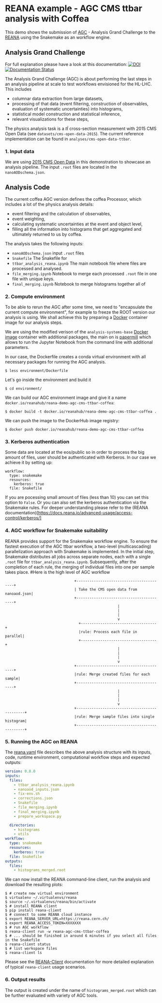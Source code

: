 # REANA example - AGC CMS ttbar analysis with Coffea

This demo shows the submission of [AGC](https://arxiv.org/abs/1010.2506) - Analysis Grand Challenge
to the [REANA](http://www.reana.io/) using the Snakemake as an workflow engine.

## Analysis Grand Challenge

For full explanation please have a look at this documentation:
[![DOI](https://zenodo.org/badge/DOI/10.5281/zenodo.7274936.svg)](https://doi.org/10.5281/zenodo.7274936)
[![Documentation Status](https://readthedocs.org/projects/agc/badge/?version=latest)](https://agc.readthedocs.io/en/latest/?badge=latest)

The Analysis Grand Challenge (AGC) is about performing the last steps in an analysis pipeline at scale to test workflows envisioned for the HL-LHC.
This includes

- columnar data extraction from large datasets,
- processing of that data (event filtering, construction of observables, evaluation of systematic uncertainties) into histograms,
- statistical model construction and statistical inference,
- relevant visualizations for these steps,

The physics analysis task is a $t\bar{t}$ cross-section measurement with 2015 CMS Open Data (see `datasets/cms-open-data-2015`).
The current reference implementation can be found in `analyses/cms-open-data-ttbar`.

### 1. Input data 

We are using [2015 CMS Open Data](https://cms.cern/news/first-cms-open-data-lhc-run-2-released) in this demonstration to showcase an analysis pipeline. The input `.root` files are located in the  `nanoAODschema.json`.
## Analysis Code
The current coffea AGC version defines the coffea Processor, which includes a lot of the physics analysis details:
- event filtering and the calculation of observables,
- event weighting,
- calculating systematic uncertainties at the event and object level,
- filling all the information into histograms that get aggregated and ultimately returned to us by coffea.

The analysis takes the following inputs:

- ``nanoAODschema.json`` input `.root` files
- ``Snakefile`` The Snakefile for 
- ``ttbar_analysis_reana.ipynb`` The main notebook file where files are processed and analysed.
- ``file_merging.ipynb`` Notebook to merge each processed `.root` file in one file with unique keys.
- ``final_merging.ipynb`` Notebook to merge histograms together all of 

### 2. Compute environment 

To be able to rerun the AGC after some time, we need to
"encapsulate the current compute environment", for example to freeze the ROOT version our
analysis is using. We shall achieve this by preparing a [Docker](https://www.docker.com/)
container image for our analysis steps.

We are using the modified verison of the ``analysis-systems-base`` [Docker image](https://github.com/iris-hep/analysis-systems-base) container with additional packages, the main on is [papermill](https://papermill.readthedocs.io/en/latest/) which allows to run the Jupyter Notebook from the command line with additional parameters.

In our case, the Dockerfile creates a conda virtual environment with all necessary packages for running the AGC analysis.

```console
$ less environment/Dockerfile
```
Let's go inside the environment and build it
```console
$ cd environment/
```

We can build our AGC environment image and give it a name
`docker.io/reanahub/reana-demo-agc-cms-ttbar-coffea`:

```console
$ docker build -t docker.io/reanahub/reana-demo-agc-cms-ttbar-coffea .
```

We can push the image to the DockerHub image registry:

```console
$ docker push docker.io/reanahub/reana-demo-agc-cms-ttbar-coffea
```

### 3. Kerberos authentication
Some data are located at the eos/public so in order to process the big amount of files, user should be authenticated with Kerberos.
In our case we achieve it by setting up:
```console
workflow:
  type: snakemake
  resources:
    kerberos: true
  file: Snakefile
```
If you are pocessing small amount of files (less than 10) you can set this option to `False`.
Or you can also set the kerberos authentication via the Snakemake rules.
For deeper understanding please refer to the (REANA documentation)[https://docs.reana.io/advanced-usage/access-control/kerberos/]

### 4. AGC workflow for Snakemake suitability  
REANA provides support for the Snakemake workflow engine. To ensure the fastest execution of the AGC ttbar workflow, a two-level (multicascading) parallelization approach with Snakemake is implemented.
In the initial step, Snakemake distributes all jobs across separate nodes, each with a single `.root` file for `ttbar_analysis_reana.ipynb`. 
Subsequently, after the completion of each rule, the merging of individual files into one per sample takes place.
#Here is the high level of AGC workflow 

```console
                                +-----------------------------------------+
                                | Take the CMS open data from nanoaod.json|
                                +-----------------------------------------+
                                                    |
                                                    |
                                                    |
                                                    v  
                                  +-----------------------------------+
                                  |rule: Process each file in parallel|
                                  +-----------------------------------+
                                                    |
                                                    |
                                                    |
                                                    v
                                +-----------------------------------------+                
                                |rule: Merge created files for each sample|
                                +-----------------------------------------+  
                                                    |
                                                    |
                                                    |
                                                    v
                                +----------------------------------------------+ 
                                |rule: Merge sample files into single histogram| 
                                +----------------------------------------------+
```

### 5. Running the AGC on REANA

The [reana.yaml](reana.yaml) file describes the above analysis
structure with its inputs, code, runtime environment, computational workflow steps and
expected outputs:

```yaml
version: 0.8.0
inputs:
  files:
    - ttbar_analysis_reana.ipynb 
    - nanoaod_inputs.json
    - fix-env.sh
    - corrections.json
    - Snakefile
    - file_merging.ipynb
    - final_merging.ipynb
    - prepare_workspace.py

  directories:
    - histograms
    - utils
workflow:
  type: snakemake
  resources:
    kerberos: true
  file: Snakefile
outputs:
  files:
    - histograms_merged.root
```

We can now install the REANA command-line client, run the analysis and download the
resulting plots:

```console
$ # create new virtual environment
$ virtualenv ~/.virtualenvs/reana
$ source ~/.virtualenvs/reana/bin/activate
$ # install REANA client
$ pip install reana-client
$ # connect to some REANA cloud instance
$ export REANA_SERVER_URL=https://reana.cern.ch/
$ export REANA_ACCESS_TOKEN=XXXXXXX
$ # run AGC workflow
$ reana-client run -w reana-agc-cms-ttbar-coffea
$ # ... should be finished in around 6 minutes if you select all files in the Snakefile
$ reana-client status
$ # list workspace files
$ reana-client ls
```

Please see the [REANA-Client](https://reana-client.readthedocs.io/) documentation for
more detailed explanation of typical `reana-client` usage scenarios.

### 6. Output results

The output is created under the name of ``histograms_merged.root`` which can be further evaluated with variety of AGC tools.




